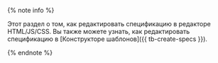 {% note info %}

Этот раздел о том, как редактировать спецификацию в редакторе HTML/JS/CSS. Вы также можете узнать, как редактировать спецификацию в [Конструкторе шаблонов]({{ tb-create-specs }}).

{% endnote %}